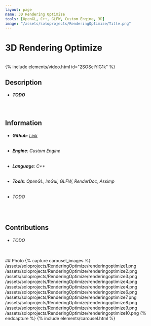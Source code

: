 ```yaml
---
layout: page
name: 3D Rendering Optimize
tools: [OpenGL, C++, GLFW, Custom Engine, 3D]
image: "/assets/soloprojects/RenderingOptimize/Title.png"
---
```


# 3D Rendering Optimize

<br>
{% include elements/video.html id="2SOSclYiG1k" %}

## Description
- ##### TODO

<br>

## Information
- ###### **Github**: [Link](https://github.com/JinhyunChoi-DEV/GraphicEngine)
- ###### **Engine**: Custom Engine
- ###### **Language**: C++
- ###### **Tools**: OpenGL, ImGui, GLFW, RenderDoc, Assimp
- ###### TODO

<br>

## Contributions
 - ###### TODO

<br>
## Photo
{% capture carousel_images %}
/assets/soloprojects/RenderingOptimize/renderingoptimize1.png
/assets/soloprojects/RenderingOptimize/renderingoptimize2.png
/assets/soloprojects/RenderingOptimize/renderingoptimize3.png
/assets/soloprojects/RenderingOptimize/renderingoptimize4.png
/assets/soloprojects/RenderingOptimize/renderingoptimize4.png
/assets/soloprojects/RenderingOptimize/renderingoptimize6.png
/assets/soloprojects/RenderingOptimize/renderingoptimize7.png
/assets/soloprojects/RenderingOptimize/renderingoptimize8.png
/assets/soloprojects/RenderingOptimize/renderingoptimize9.png
/assets/soloprojects/RenderingOptimize/renderingoptimize10.png
{% endcapture %}
{% include elements/carousel.html %}